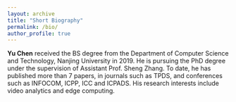 ```yaml
---
layout: archive
title: "Short Biography"
permalink: /bio/
author_profile: true
---
```

**Yu Chen** received the BS degree from the Department of Computer Science and Technology, Nanjing University in 2019. He is pursuing the PhD degree under the supervision of Assistant Prof. Sheng Zhang. To date, he has published more than 7 papers, in journals such as TPDS, and conferences such as INFOCOM, ICPP, ICC and ICPADS. His research interests include video analytics and edge computing.
